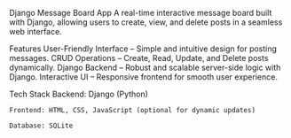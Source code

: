 Django Message Board App
A real-time interactive message board built with Django, allowing users to create, view, and delete posts in a seamless web interface.

Features
    User-Friendly Interface – Simple and intuitive design for posting messages.
    CRUD Operations – Create, Read, Update, and Delete posts dynamically.
    Django Backend – Robust and scalable server-side logic with Django.
    Interactive UI – Responsive frontend for smooth user experience.

Tech Stack
    Backend: Django (Python)

    Frontend: HTML, CSS, JavaScript (optional for dynamic updates)

    Database: SQLite 
